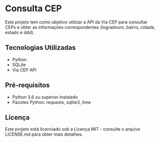 # Consulta CEP
 Este projeto tem como objetivo utilizar a API da Via CEP para consultar CEPs e obter as informações correspondentes (logradouro, bairro, cidade, estado e ddd).

## Tecnologias Utilizadas
* Python
* SQLite
* Via CEP API

## Pré-requisitos
* Python 3.6 ou superior instalado
* Pacotes Python: requests, sqlite3, time

## Licença
Este projeto está licenciado sob a Licença MIT - consulte o arquivo LICENSE.md para obter mais detalhes.
